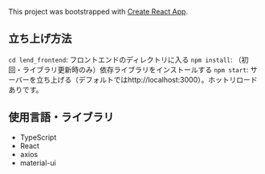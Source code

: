This project was bootstrapped with [Create React App](https://github.com/facebook/create-react-app).

## 立ち上げ方法

`cd lend_frontend`: フロントエンドのディレクトリに入る
`npm install`: （初回・ライブラリ更新時のみ）依存ライブラリをインストールする
`npm start`: サーバーを立ち上げる（デフォルトではhttp://localhost:3000）。ホットリロードありです。

## 使用言語・ライブラリ
+ TypeScript
+ React
+ axios
+ material-ui
